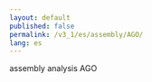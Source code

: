 ```yaml
---
layout: default
published: false
permalink: /v3_1/es/assembly/AGO/
lang: es
---
```


assembly analysis AGO
